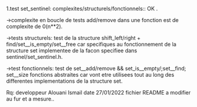 1.test set_sentinel: complexites/structurels/fonctionnels:: OK .

->complexite en boucle de tests add/remove dans une fonction est
 de complexite de 0(n**2).

->tests structurels: test de la structure shift_left/right + find/set__is_empty/set__free car specifiques au fonctionnement de la structure set implementee de la facon specifiee dans sentinel/set_sentinel.h.

->test fonctionnels: test de set__add/remove && set_is__empty/;set__find; set__size fonctions abstraites car vont etre utilisees tout au long des differentes implementations de la structure set.

Rq: developpeur Alouani Ismail
    date 27/01/2022
    fichier README a modifier au fur et a mesure..